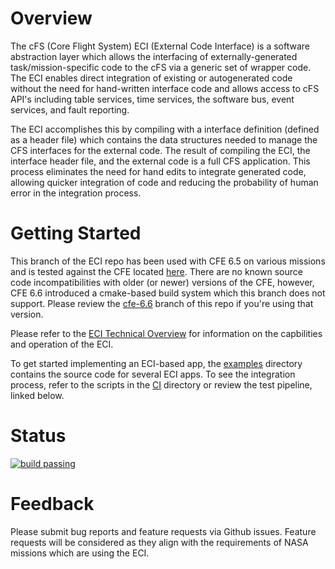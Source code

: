 # Overview

The cFS (Core Flight System) ECI (External Code Interface) is a software abstraction layer which allows the interfacing of externally-generated task/mission-specific code to the cFS via a generic set of wrapper code. The ECI enables direct integration of existing or autogenerated code without the need for hand-written interface code and allows access to cFS API's including table services, time services, the software bus, event services, and fault reporting. 

The ECI accomplishes this by compiling with a interface definition (defined as a header file) which contains the data structures needed to manage the CFS interfaces for the external code. The result of compiling the ECI, the interface header file, and the external code is a full CFS application. This process eliminates the need for hand edits to integrate generated code, allowing quicker integration of code and reducing the probability of human error in the integration process.

# Getting Started

This branch of the ECI repo has been used with CFE 6.5 on various missions and is tested against the CFE located [here](https://github.com/nasa/cFE/tree/f26967b80cf3654575c35164b73004c3fc9d84ff). There are no known source code incompatibilities with older (or newer) versions of the CFE, however, CFE 6.6 introduced a cmake-based build system which this branch does not support. Please review the [cfe-6.6](https://github.com/nasa/ECI/tree/cfe-6.6) branch of this repo if you're using that version.

Please refer to the [ECI Technical Overview](doc/ECI_Technical_Overview.pptx) for information on the capbilities and operation of the ECI. 

To get started implementing an ECI-based app, the [examples](examples) directory contains the source code for several ECI apps. To see the integration process, refer to the scripts in the [CI](ci) directory or review the test pipeline, linked below.

# Status

[![build passing](https://travis-ci.com/nasa/ECI.svg?branch=master)](https://travis-ci.com/nasa/ECI/)

# Feedback

Please submit bug reports and feature requests via Github issues. Feature requests will be considered as they align with the requirements of NASA missions which are using the ECI.